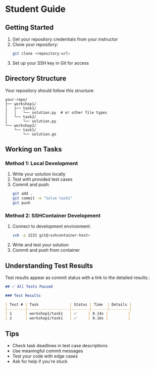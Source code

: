 # Student Guide

## Getting Started

1. Get your repository credentials from your instructor
2. Clone your repository:
   ```bash
   git clone <repository-url>
   ```
3. Set up your SSH key in Git for access

## Directory Structure

Your repository should follow this structure:

```
your-repo/
├── workshop1/
│   ├── task1/
│   │   └── solution.py  # or other file types
│   └── task2/
│       └── solution.py
└── workshop2/
    └── task1/
        └── solution.go
```

## Working on Tasks

### Method 1: Local Development

1. Write your solution locally
2. Test with provided test cases
3. Commit and push:
   ```bash
   git add .
   git commit -m "Solve task1"
   git push
   ```

### Method 2: SSHContainer Development

1. Connect to development environment:
   ```bash
   ssh -p 2222 git@<sshcontainer-host>
   ```
2. Write and test your solution
3. Commit and push from container

## Understanding Test Results

Test results appear as commit status with a link to the detailed results.:

```markdown
## ✅ All Tests Passed

### Test Results

| Test # | Task              | Status | Time  | Details |
|--------|-------------------|--------|-------|---------|
| 1      | workshop1/task1   | ✅     | 0.14s |         |
| 2      | workshop1/task1   | ✅     | 0.16s |         |
```

## Tips

- Check task deadlines in test case descriptions
- Use meaningful commit messages
- Test your code with edge cases
- Ask for help if you're stuck

